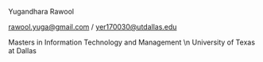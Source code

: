 Yugandhara Rawool

rawool.yuga@gmail.com /
yer170030@utdallas.edu

Masters in Information Technology and Management \n
University of Texas at Dallas